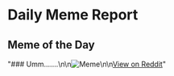 # Daily Meme Report

## Meme of the Day
"### Umm.......\n\n![Meme](https://i.redd.it/1q0b6srzuwrf1.png)\n\n[View on Reddit](https://redd.it/1nsow2k)"
